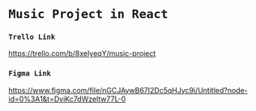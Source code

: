 # `Music Project in React`

### `Trello Link`
https://trello.com/b/8xeIyeqY/music-project


### `Figma Link`
https://www.figma.com/file/nGCJAywB67I2Dc5qHJyc9i/Untitled?node-id=0%3A1&t=DviKc7dWzeltw77L-0


